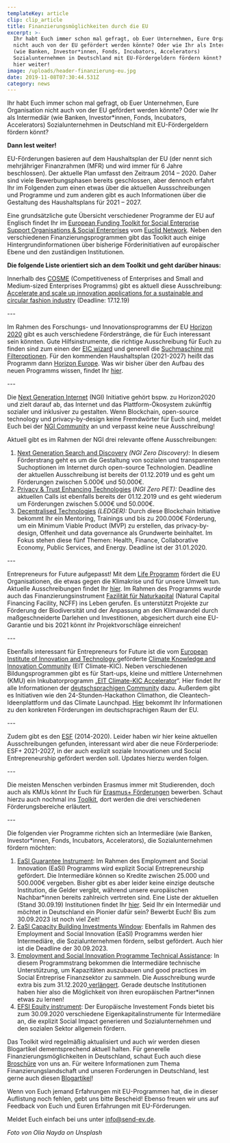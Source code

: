 ```yaml
---
templateKey: article
clip: clip_article
title: Finanzierungsmöglichkeiten durch die EU
excerpt: >-
  Ihr habt Euch immer schon mal gefragt, ob Euer Unternehmen, Eure Organisation
  nicht auch von der EU gefördert werden könnte? Oder wie Ihr als Intermediär
  (wie Banken, Investor*innen, Fonds, Incubators, Accelerators)
  Sozialunternehmen in Deutschland mit EU-Fördergeldern fördern könnt? Dann lest
  hier weiter!
image: /uploads/header-finanzierung-eu.jpg
date: 2019-11-08T07:30:44.531Z
category: news
---
```

Ihr habt Euch immer schon mal gefragt, ob Euer Unternehmen, Eure Organisation nicht auch von der EU gefördert werden könnte? Oder wie Ihr als Intermediär (wie Banken, Investor*innen, Fonds, Incubators, Accelerators) Sozialunternehmen in Deutschland mit EU-Fördergeldern fördern könnt?

**Dann lest weiter!** 

EU-Förderungen basieren auf dem Haushaltsplan der EU (der nennt sich mehrjähriger Finanzrahmen (MFR) und wird immer für 6 Jahre beschlossen). Der aktuelle Plan umfasst den Zeitraum 2014 – 2020. Daher sind viele Bewerbungsphasen bereits geschlossen, aber dennoch erfahrt Ihr im Folgenden zum einen etwas über die aktuellen Aussschreibungen und Programme und zum anderen gibt es auch Informationen über die Gestaltung des Haushaltsplans für 2021 – 2027. 

Eine grundsätzliche gute Übersicht verschiedener Programme der EU auf Englisch findet Ihr im [European Funding Toolkit for Social Enterprise Support Organisations & Social Enterprises](http://euclidnetwork.eu/wp-content/uploads/2019/03/euclid_funding-guide_web.pdf) vom [Euclid Network](https://euclidnetwork.eu). Neben den verschiedenen Finanzierungsprogrammen gibt das Toolkit auch einige Hintergrundinformationen über bisherige Förderinitiativen auf europäischer Ebene und den zuständigen Institutionen. 

**Die folgende Liste orientiert sich an dem Toolkit und geht darüber hinaus:**

Innerhalb des [COSME](https://ec.europa.eu/growth/smes/cosme_en) (Competitiveness of Enterprises and Small and Medium-sized Enterprises Programms) gibt es aktuell diese Ausschreibung: [Accelerate and scale up innovation applications for a sustainable and circular fashion industry](https://ec.europa.eu/research/participants/data/ref/other_eu_prog/cosme/wp-call/cosme-call-cos-circfash-2019-3-02_en.pdf) (Deadline: 17.12.19)

\---

Im Rahmen des Forschungs- und Innovationsprogramms der EU [Horizon 2020](https://ec.europa.eu/programmes/horizon2020/en/how-get-funding) gibt es auch verschiedene Förderstränge, die für Euch interessant sein könnten. Gute Hilfsinstrumente, die richtige Ausschreibung für Euch zu finden sind zum einen der [EIC wizard](https://ec.europa.eu/research/eic/index.cfm?pg=funding) und generell die [Suchmaschine mit Filteroptionen](https://ec.europa.eu/info/funding-tenders/opportunities/portal/screen/opportunities/topic-search;freeTextSearchKeyword=;typeCodes=1;statusCodes=31094502,31094501;programCode=H2020;programDivisionCode=31047893;focusAreaCode=null;crossCuttingPriorityCode=null;callCode=Default;sortQuery=openingDate;orderBy=asc;onlyTenders=false;topicListKey=topicSearchTablePageState). Für den kommenden Haushaltsplan (2021-2027) heißt das Programm dann [Horizon Europe](https://ec.europa.eu/info/sites/info/files/research_and_innovation/strategy_on_research_and_innovation/presentations/horizon_europe_en_investing_to_shape_our_future.pdf). Was wir bisher über den Aufbau des neuen Programms wissen, findet Ihr [hier](https://ec.europa.eu/info/horizon-europe-next-research-and-innovation-framework-programme_en). 

\---

Die [Next Generation Internet](https://www.ngi.eu/about/) (NGI) Initiative gehört bspw. zu Horizon2020 und zielt darauf ab, das Internet und das Plattform-Ökosystem zukünftig sozialer und inklusiver zu gestalten. Wenn Blockchain, open-source technology und privacy-by-design keine Fremdwörter für Euch sind, meldet Euch bei der [NGI Community](https://community.ngi.eu/signin) an und verpasst keine neue Ausschreibung!

Aktuell gibt es im Rahmen der NGI drei relevante offene Ausschreibungen:

1. [Next Generation Search and Discovery](https://nlnet.nl/discovery/) _(NGI Zero Discovery):_ In diesem Förderstrang geht es um die Gestaltung von sozialen und transparenten Suchoptionen im Internet durch open-source Technologien. Deadline der aktuellen Ausschreibung ist bereits der 01.12.2019 und es geht um Förderungen zwischen 5.000€ und 50.000€.
2. [Privacy & Trust Enhancing Technologies](https://nlnet.nl/PET/) (_NGI Zero PET):_ Deadline des aktuellen Calls ist ebenfalls bereits der 01.12.2019 und es geht wiederum um Förderungen zwischen 5.000€ und 50.000€.
3. [Decentralised Technologies](https://www.ngi.eu/news/2019/11/05/ledger-funding-for-decentralised-human-centric-tech-solutions/) _(LEDGER):_ Durch diese Blockchain Initiative bekommt Ihr ein Mentoring, Trainings und bis zu 200.000€ Förderung, um ein Minimum Viable Product (MVP) zu erstellen, das privacy-by-design, Offenheit und data governance als Grundwerte beinhaltet. Im Fokus stehen diese fünf Themen: Health, Finance, Collaborative Economy, Public Services, and Energy. Deadline ist der 31.01.2020.

\---

Entrepreneurs for Future aufgepasst! Mit dem [Life Programm](https://ec.europa.eu/easme/en/life) fördert die EU Organisationen, die etwas gegen die Klimakrise und für unsere Umwelt tun. Aktuelle Ausschreibungen findet Ihr [hier](https://ec.europa.eu/easme/en/section/life/calls-proposals). Im Rahmen des Programms wurde auch das Finanzierungsinstrument [Fazilität für Naturkapital](https://www.eib.org/de/products/blending/ncff/index.htm) (Natural Capital Financing Facility, NCFF) ins Leben gerufen. Es unterstützt Projekte zur Förderung der Biodiversität und der Anpassung an den Klimawandel durch maßgeschneiderte Darlehen und Investitionen, abgesichert durch eine EU-Garantie und bis 2021 könnt ihr Projektvorschläge einreichen!

\---

Ebenfalls interessant für Entrepreneurs for Future ist die vom [European Institute of Innovation and Technology ](https://eit.europa.eu)geförderte [Climate Knowledge and Innovation Community](https://www.climate-kic.org/who-we-are/what-is-climate-kic/) (EIT Climate-KIC). Neben verschiedenen Bildungsprogrammen gibt es für Start-ups, kleine und mittlere Unternehmen (KMU) ein Inkubatorprogramm „[EIT Climate-KIC Accelerator](https://www.climate-kic.org/programmes/entrepreneurship/accelerator/)“. Hier findet Ihr alle Informationen der [deutschsprachigen Community](https://dach.climate-kic.org/wer-wir-sind/climate-kic-deutschland-oesterreich-schweiz/) dazu. Außerdem gibt es Initiativen wie den 24-Stunden-Hackathon Climathon, die Cleantech-Ideenplattform und das Climate Launchpad. [Hier](https://dach.climate-kic.org/was-wir-anbieten/entrepreneurship/) bekommt Ihr Informationen zu den konkreten Förderungen im deutschsprachigen Raum der EU.

\---

Zudem gibt es den [ESF](https://www.esf.de/portal/DE/Foerderperiode-2014-2020/Offene-Aufrufe/inhalt.html) (2014-2020). Leider haben wir hier keine aktuellen Ausschreibungen gefunden, interessant wird aber die neue Förderperiode: ESF+ 2021-2027, in der auch explizit soziale Innovationen und Social Entrepreneurship gefördert werden soll. Updates hierzu werden folgen.

\---

Die meisten Menschen verbinden Erasmus immer mit Studierenden, doch auch als KMUs könnt Ihr Euch für [Erasmus+ Förderungen](https://eacea.ec.europa.eu/erasmus-plus/funding_en) bewerben. Schaut hierzu auch nochmal ins [Toolkit](http://euclidnetwork.eu/wp-content/uploads/2019/03/euclid_funding-guide_web.pdf), dort werden die drei verschiedenen Förderungsbereiche erläutert.

\---

Die folgenden vier Programme richten sich an Intermediäre (wie Banken, Investor*innen, Fonds, Incubators, Accelerators), die Sozialunternehmen fördern möchten:

1. [EaSI Guarantee Instrument](https://www.eif.org/what_we_do/microfinance/easi/easi-guarantee-instrument/index.htm): Im Rahmen des Employment and Social Innovation (EaSI) Programms wird explizit Social Entrepreneurship gefördert. Die Intermediäre können so Kredite zwischen 25.000 und 500.000€ vergeben. Bisher gibt es aber leider keine einzige deutsche Institution, die Gelder vergibt, während unsere europäischen Nachbar*innen bereits zahlreich vertreten sind. Eine Liste der aktuellen (Stand 30.09.19) Institutionen findet Ihr [hier](https://www.eif.org/what_we_do/microfinance/easi/easi-signatures.pdf). Seid Ihr ein Intermediär und möchtet in Deutschland ein Pionier dafür sein? Bewerbt Euch! Bis zum 30.09.2023 ist noch viel Zeit!
2. [EaSI Capacity Building Investments Window](https://www.eif.org/what_we_do/microfinance/easi/easi-capacity-building-investments-window/index.htm): Ebenfalls im Rahmen des Employment and Social Innovation (EaSI) Programms werden hier Intermediäre, die Sozialunternehmen fördern, selbst gefördert. Auch hier ist die Deadline der 30.09.2023. 
3. [Employment and Social Innovation Programme Technical Assistance](https://ec.europa.eu/social/main.jsp?catId=89&furtherNews=yes&newsId=9327&langId=en): In diesem Programmstrang bekommen die Intermediäre technische Unterstützung, um Kapazitäten auszubauen und good practices im Social Entreprise Finanzsektor zu sammeln. Die Ausschreibung wurde extra bis zum 31.12.2020[ verlängert](https://www.european-microfinance.org/call/easi-ta-social-entrepreneurship). Gerade deutsche Institutionen haben hier also die Möglichkeit von ihren europäischen Partner*innen etwas zu lernen! 
4. [EFSI Equity instrument](https://www.eif.org/what_we_do/equity/efsi/): Der Europäische Investement Fonds bietet bis zum 30.09.2020 verschiedene Eigenkapitalinstrumente für Intermediäre an, die explizit Social Impact generieren und Sozialunternehmen und den sozialen Sektor allgemein fördern.

Das Toolkit wird regelmäßig aktualisiert und auch wir werden diesen Blogartikel dementsprechend aktuell halten. Für generelle Finanzierungsmöglichkeiten in Deutschland, schaut Euch auch diese [Broschüre](https://www.send-ev.de/uploads/finanzierungsbooklet.pdf) von uns an. Für weitere Informationen zum Thema Finanzierungslandschaft und unseren Forderungen in Deutschland, lest gerne auch diesen [Blogartikel](https://www.send-ev.de/2019-08-14_finanzierungslandschaft-in-deutschland-für-social-entrepreneurs/)! 

Wenn von Euch jemand Erfahrungen mit EU-Programmen hat, die in dieser Auflistung noch fehlen, gebt uns bitte Bescheid! Ebenso freuen wir uns auf Feedback von Euch und Euren Erfahrungen mit EU-Förderungen.

Meldet Euch einfach bei uns unter info@send-ev.de.

_Foto von Olia Nayda on Unsplash_
